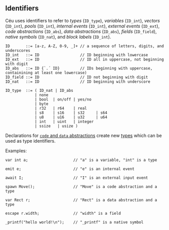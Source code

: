 ## Identifiers

Céu uses identifiers to refer to *types* (`ID_type`), *variables* (`ID_int`),
*vectors* (`ID_int`), *pools* (`ID_int`), *internal events* (`ID_int`),
*external events* (`ID_ext`), *code abstractions* (`ID_abs`),
*data abstractions* (`ID_abs`), *fields* (`ID_field`),
*native symbols* (`ID_nat`), and *block labels* (`ID_int`).

```ceu
ID       ::= [a-z, A-Z, 0-9, _]+ // a sequence of letters, digits, and underscores
ID_int   ::= ID                  // ID beginning with lowercase
ID_ext   ::= ID                  // ID all in uppercase, not beginning with digit
ID_abs   ::= ID {`.´ ID}         // IDs beginning with uppercase, containining at least one lowercase)
ID_field ::= ID                  // ID not beginning with digit
ID_nat   ::= ID                  // ID beginning with underscore

ID_type  ::= ( ID_nat | ID_abs
             | none
             | bool  | on/off | yes/no
             | byte
             | r32   | r64    | real
             | s8    | s16    | s32     | s64
             | u8    | u16    | u32     | u64
             | int   | uint   | integer
             | ssize   | usize )
```

Declarations for [`code` and `data` abstractions](../statements/#abstractions)
create new [types](../types/#types) which can be used as type identifiers.

Examples:

```ceu
var int a;                    // "a" is a variable, "int" is a type

emit e;                       // "e" is an internal event

await I;                      // "I" is an external input event

spawn Move();                 // "Move" is a code abstraction and a type

var Rect r;                   // "Rect" is a data abstraction and a type

escape r.width;               // "width" is a field

_printf("hello world!\n");    // "_printf" is a native symbol
```

